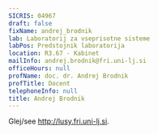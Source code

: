 ```yaml
---
SICRIS: 04967
draft: false
fixName: andrej_brodnik
lab: Laboratorij za vseprisotne sisteme
labPos: Predstojnik laboratorija
location: R3.67 - Kabinet
mailInfo: andrej.brodnik@fri.uni-lj.si
officeHours: null
profName: doc. dr. Andrej Brodnik
profTitle: Docent
telephoneInfo: null
title: Andrej Brodnik
---
```



Glej/see http://lusy.fri.uni-lj.si.